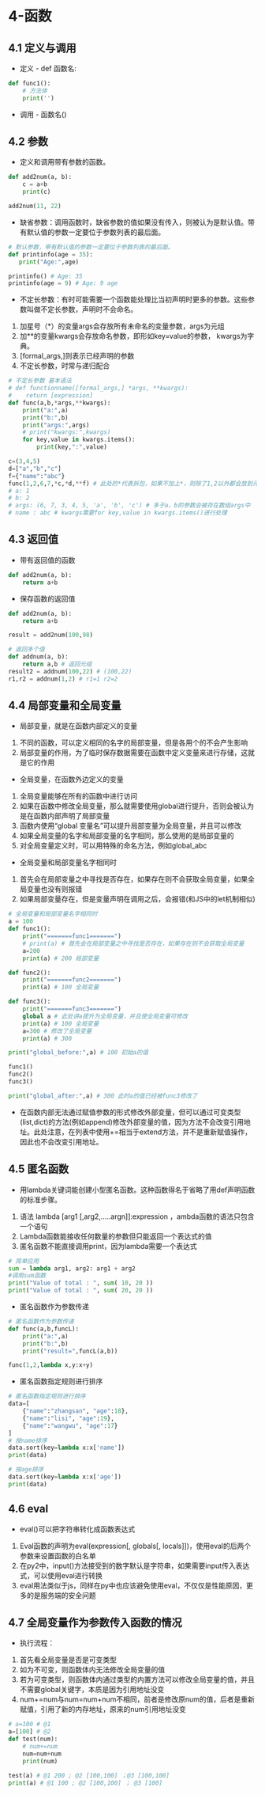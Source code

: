 # 4-函数

## 4.1 定义与调用

* 定义 - def 函数名:

```python
def func1():
    # 方法体
    print('')
```

* 调用 - 函数名()

## 4.2 参数

* 定义和调用带有参数的函数。

```python
def add2num(a, b):
    c = a+b
    print(c)

add2num(11, 22)
```

* 缺省参数：调用函数时，缺省参数的值如果没有传入，则被认为是默认值。带有默认值的参数一定要位于参数列表的最后面。

```python
# 默认参数，带有默认值的参数一定要位于参数列表的最后面。
def printinfo(age = 35):
   print("Age:",age)

printinfo() # Age: 35
printinfo(age = 9) # Age: 9 age
```

* 不定长参数：有时可能需要一个函数能处理比当初声明时更多的参数。这些参数叫做不定长参数，声明时不会命名。
1. 加星号（*）的变量args会存放所有未命名的变量参数，args为元组
2. 加**的变量kwargs会存放命名参数，即形如key=value的参数， kwargs为字典。
3. [formal_args,]则表示已经声明的参数
4. 不定长参数，时常与递归配合

```python
# 不定长参数 基本语法
# def functionname([formal_args,] *args, **kwargs):
#    return [expression]
def func(a,b,*args,**kwargs):
    print("a:",a)
    print("b:",b)
    print("args:",args)
    # print("kwargs:",kwargs)
    for key,value in kwargs.items():
        print(key,":",value)

c=(3,4,5)
d=["a","b","c"]
f={"name":"abc"}
func(1,2,6,7,*c,*d,**f) # 此处的*代表拆包，如果不加上*，则除了1,2以外都会放到元组中
# a: 1
# b: 2
# args: (6, 7, 3, 4, 5, 'a', 'b', 'c') # 多于a，b的参数会被存在数组args中
# name : abc # kwargs需要for key,value in kwargs.items()进行处理
```

## 4.3 返回值

* 带有返回值的函数

```python
def add2num(a, b):
    return a+b
```

* 保存函数的返回值

```python
def add2num(a, b):
    return a+b

result = add2num(100,98)

# 返回多个值
def addnum(a, b):
    return a,b # 返回元组
result2 = addnum(100,22) # (100,22)
r1,r2 = addnum(1,2) # r1=1 r2=2
```

## 4.4 局部变量和全局变量

* 局部变量，就是在函数内部定义的变量
1. 不同的函数，可以定义相同的名字的局部变量，但是各用个的不会产生影响
2. 局部变量的作用，为了临时保存数据需要在函数中定义变量来进行存储，这就是它的作用

* 全局变量，在函数外边定义的变量
1. 全局变量能够在所有的函数中进行访问
2. 如果在函数中修改全局变量，那么就需要使用global进行提升，否则会被认为是在函数内部声明了局部变量
3. 函数内使用“global 变量名”可以提升局部变量为全局变量，并且可以修改
4. 如果全局变量的名字和局部变量的名字相同，那么使用的是局部变量的
5. 对全局变量定义时，可以用特殊的命名方法，例如global_abc

* 全局变量和局部变量名字相同时
1. 首先会在局部变量之中寻找是否存在，如果存在则不会获取全局变量，如果全局变量也没有则报错
2. 如果局部变量存在，但是变量声明在调用之后，会报错(和JS中的let机制相似)

```python
# 全局变量和局部变量名字相同时
a = 100
def func1():
    print("=======func1=======")
    # print(a) # 首先会在局部变量之中寻找是否存在，如果存在则不会获取全局变量
    a=200
    print(a) # 200 局部变量

def func2():
    print("=======func2=======")
    print(a) # 100 全局变量

def func3():
    print("=======func3=======")
    global a # 此处讲a提升为全局变量，并且使全局变量可修改
    print(a) # 100 全局变量
    a=300 # 修改了全局变量
    print(a) # 300

print("global_before:",a) # 100 初始a的值

func1()
func2()
func3()

print("global_after:",a) # 300 此时a的值已经被func3修改了
```

* 在函数内部无法通过赋值参数的形式修改外部变量，但可以通过可变类型(list,dict)的方法(例如append)修改外部变量的值，因为方法不会改变引用地址。此处注意，在列表中使用+=相当于extend方法，并不是重新赋值操作，因此也不会改变引用地址。

## 4.5 匿名函数

* 用lambda关键词能创建小型匿名函数。这种函数得名于省略了用def声明函数的标准步骤。
1. 语法 lambda [arg1 [,arg2,.....argn]]:expression ，ambda函数的语法只包含一个语句
2. Lambda函数能接收任何数量的参数但只能返回一个表达式的值
3. 匿名函数不能直接调用print，因为lambda需要一个表达式

```python
# 简单应用
sum = lambda arg1, arg2: arg1 + arg2
#调用sum函数
print("Value of total : ", sum( 10, 20 ))
print("Value of total : ", sum( 20, 20 ))
```

* 匿名函数作为参数传递

```python
# 匿名函数作为参数传递
def func(a,b,funcL):
    print("a:",a)
    print("b:",b)
    print("result=",funcL(a,b))

func(1,2,lambda x,y:x+y)
```

* 匿名函数指定规则进行排序

```python
# 匿名函数指定规则进行排序
data=[
    {"name":"zhangsan", "age":18},
    {"name":"lisi", "age":19},
    {"name":"wangwu", "age":17}
]
# 按name排序
data.sort(key=lambda x:x['name'])
print(data)

# 按age排序
data.sort(key=lambda x:x['age'])
print(data)
```

## 4.6 eval

* eval()可以把字符串转化成函数表达式
1. Eval函数的声明为eval(expression[, globals[, locals]])，使用eval的后两个参数来设置函数的白名单
2. 在py2中，input()方法接受到的数字默认是字符串，如果需要input传入表达式，可以使用eval进行转换
3. eval用法类似于js，同样在py中也应该避免使用eval，不仅仅是性能原因，更多的是服务端的安全问题

## 4.7 全局变量作为参数传入函数的情况

* 执行流程：
1. 首先看全局变量是否是可变类型
2. 如为不可变，则函数体内无法修改全局变量的值
3. 若为可变类型，则函数体内通过类型的内置方法可以修改全局变量的值，并且不需要global关键字，本质是因为引用地址没变
4. num+=num与num=num+num不相同，前者是修改原num的值，后者是重新赋值，引用了新的内存地址，原来的num引用地址没变

```python
# a=100 # @1
a=[100] # @2
def test(num):
    # num+=num
    num=num+num
    print(num)

test(a) # @1 200 ; @2 [100,100] ；@3 [100,100]
print(a) # @1 100 ; @2 [100,100] ； @3 [100]
```